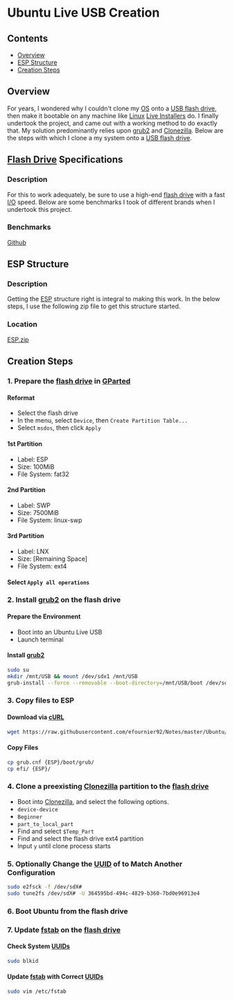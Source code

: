 # Ubuntu Live USB Creation

## Contents
- [Overview](#overview)
- [ESP Structure](#esp-structure)
- [Creation Steps](#migrating-to-a-larger-partition)

## Overview
For years, I wondered why I couldn't clone my [OS](https://en.wikipedia.org/wiki/Operating_system) onto a [USB flash drive](https://en.wikipedia.org/wiki/USB_flash_drive), then make it bootable on any machine like [Linux](https://www.linux.org/) [Live Installers](https://ubuntu.com/download/desktop) do. I finally undertook the project, and came out with a working method to do exactly that. My solution predominantly relies upon [grub2](https://www.gnu.org/software/grub/manual/grub/grub.html) and [Clonezilla](https://www.clonezilla.org/). Below are the steps with which I clone a my system onto a [USB flash drive](https://en.wikipedia.org/wiki/USB_flash_drive).

## [Flash Drive](https://en.wikipedia.org/wiki/USB_flash_drive) Specifications

### Description
For this to work adequately, be sure to use a high-end [flash drive](https://en.wikipedia.org/wiki/USB_flash_drive) with a fast [I/O](https://en.wikipedia.org/wiki/Input/output) speed. Below are some benchmarks I took of different brands when I undertook this project.

### Benchmarks
[Github](https://github.com/efournier92/Notes/blob/master/Linux/LiveUsb/UsbBenchmarks.md)

## ESP Structure

### Description
Getting the [ESP](https://en.wikipedia.org/wiki/ESP_system_partition) structure right is integral to making this work. In the below steps, I use the following zip file to get this structure started.

### Location
[ESP.zip](https://github.com/efournier92/Notes/blob/master/Linux/LiveUsb/ESP.zip)

## Creation Steps

### 1. Prepare the [flash drive](https://en.wikipedia.org/wiki/USB_flash_drive) in [GParted](https://gparted.org/)

#### Reformat
- Select the flash drive
- In the menu, select `Device`, then `Create Partition Table...`
- Select `msdos`, then click `Apply`

#### 1st Partition
- Label: ESP
- Size: 100MiB
- File System: fat32

#### 2nd Partition
- Label: SWP
- Size: 7500MiB
- File System: linux-swp

#### 3rd Partition
- Label: LNX
- Size: [Remaining Space]
- File System: ext4

#### Select `Apply all operations`

### 2. Install [grub2](https://www.gnu.org/software/grub/manual/grub/grub.html) on the flash drive

#### Prepare the Environment
- Boot into an Ubuntu Live USB
- Launch terminal

#### Install [grub2](https://www.gnu.org/software/grub/manual/grub/grub.html)
```bash
sudo su
mkdir /mnt/USB && mount /dev/sdx1 /mnt/USB
grub-install --force --removable --boot-directory=/mnt/USB/boot /dev/sdx
```

### 3. Copy files to ESP

#### Download via [cURL](https://curl.haxx.se/)
```bash
wget https://raw.githubusercontent.com/efournier92/Notes/master/Ubuntu/LiveUsb/ESP.zip
```

#### Copy Files
```bash
cp grub.cnf {ESP}/boot/grub/
cp efi/ {ESP}/
```

### 4. Clone a preexisting [Clonezilla](https://www.clonezilla.org/) partition to the [flash drive](https://en.wikipedia.org/wiki/USB_flash_drive)
- Boot into [Clonezilla](https://www.clonezilla.org/), and select the following options.
- `device-device`
- `Beginner`
- `part_to_local_part`
- Find and select `$Temp_Part`
- Find and select the flash drive ext4 partition
- Input `y` until clone process starts

### 5. Optionally Change the [UUID](https://en.wikipedia.org/wiki/Universally_unique_identifier) of to Match Another Configuration
```bash
sudo e2fsck -f /dev/sdX#
sudo tune2fs /dev/sdX# -U 364595bd-494c-4829-b360-7bd0e96913e4
```

### 6. Boot Ubuntu from the flash drive

### 7. Update [fstab](https://en.wikipedia.org/wiki/Fstab) on the [flash drive](https://en.wikipedia.org/wiki/USB_flash_drive)

#### Check System [UUIDs](https://en.wikipedia.org/wiki/Universally_unique_identifier)
```bash
sudo blkid
```

#### Update [fstab](https://en.wikipedia.org/wiki/USB_flash_drive) with Correct [UUIDs](https://en.wikipedia.org/wiki/Universally_unique_identifier)
```bash
sudo vim /etc/fstab
```

